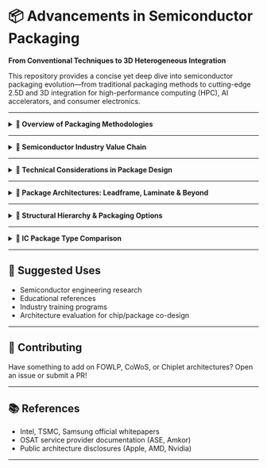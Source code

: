 # 📦 Advancements in Semiconductor Packaging

**From Conventional Techniques to 3D Heterogeneous Integration**

This repository provides a concise yet deep dive into semiconductor packaging evolution—from traditional packaging methods to cutting-edge 2.5D and 3D integration for high-performance computing (HPC), AI accelerators, and consumer electronics.

---

<details>
<summary><strong>🔹 Overview of Packaging Methodologies</strong></summary>

### Semiconductor Packaging: From Fab to Field

Packaging bridges the fragile silicon die from cleanroom fabrication (TSMC, Intel, etc.) to robust system-level integration.

#### Key Functionalities:
- **Device Protection**: Against moisture, shock, corrosion.
- **Interconnect Engineering**: Ensures signal integrity to external systems (e.g., PCBs).

Example: **Ball Grid Array (BGA)** uses molding compound & wire bonds to connect die to substrate → PCB.

#### 📱 Real-World Example:
> iPhone 15 integrates chips from Broadcom, TI, SK Hynix, Renesas, STMicroelectronics—all packaged and mounted on a logic board.

</details>

---

<details>
<summary><strong>🔹 Semiconductor Industry Value Chain</strong></summary>

### Ecosystem Breakdown

| Player Type       | Description                                | Examples                     |
|-------------------|--------------------------------------------|------------------------------|
| **Fabless**       | Chip Design Only                           | Qualcomm, AMD, Apple         |
| **Foundries**     | Wafer Fabrication                          | TSMC, GlobalFoundries        |
| **OSAT Providers**| Assembly & Test                            | ASE, Amkor, JCET, PTI        |
| **IDMs**          | Design + Fabrication + Packaging           | Intel, Samsung               |

### 📍 India Rising:
Micron, CG Power-Renesas, TATA Electronics, and Kaynes Semiconductor are emerging leaders.

</details>

---

<details>
<summary><strong>🔹 Technical Considerations in Package Design</strong></summary>

### Critical Selection Criteria:
- Application Type (Logic, Memory, Power)
- Pin Density
- Thermal Management
- Cost & Reliability
- Form Factor Constraints

These guide choices like QFN, BGA, CoWoS, and others.

</details>

---

<details>
<summary><strong>🔹 Package Architectures: Leadframe, Laminate & Beyond</strong></summary>

### 🧱 Package Anatomy
- **Die**: Performs computation
- **Carrier/Substrate**: Routing and mechanical support
- **Molding Compound**: Encapsulation
- **PCB**: Final system integration

### 🛠️ Types:
- **Leadframe-Based**: DIP, QFN, QFP
- **Laminate-Based**: PBGA (Wire Bond or Flip Chip)
- **Advanced**: 2D, 2.1D, 2.5D, 3D (TSVs, CoWoS)

### 📌 Case Study – CoWoS
CoWoS integrates logic + HBM via silicon interposer for AI & HPC systems.

</details>

---

<details>
<summary><strong>🔹 Structural Hierarchy & Packaging Options</strong></summary>

### Hierarchical Layers:
1. **Semiconductor Die(s)**
2. **Package Substrate**
3. **PCB**

### Interposer Types:
- TSV-less (Organic/Inorganic)
- Passive TSV
- Active TSV (w/ logic/memory)

### 📐 Integration Classes:
- PBGA, fcCSP, 2.1D, 2.3D, 2.5D, 3D

</details>

---

<details>
<summary><strong>🔹 IC Package Type Comparison</strong></summary>

### 📊 Comparative Table

| Package Type | Pros                                | Cons                                 | Applications                      |
|--------------|-------------------------------------|--------------------------------------|-----------------------------------|
| DIP          | Simple, Durable                     | Bulky, Low Pin Count                 | Legacy Devices                    |
| QFN          | Compact, Good Thermals              | Limited Pins, Access Difficulty      | Smartphones, IoT                  |
| LGA          | High Pin Density                    | Fragile, Hard to Repair              | Microcontrollers, ASICs           |
| BGA          | High Performance                    | Costly, Hard to Inspect              | High-end CPUs, GPUs               |
| fcCSP        | Compact, Cost-Effective             | Limited I/O                          | Wearables, IoT                    |
| 2.1D         | Power-Efficient                     | Long Routing Paths                   | Data Center Chips, RF             |
| 2.3D         | High I/O, Cost-Efficient Routing    | Polymer Reliability Issues           | HPC, AI Accelerators              |
| 2.5D / 3D    | Ultra-High Bandwidth, Low Latency   | Expensive, Reliability Concerns      | AI, HPC, GPUs                     |

</details>

---

## 🧠 Suggested Uses
- Semiconductor engineering research
- Educational references
- Industry training programs
- Architecture evaluation for chip/package co-design

---

## 🤝 Contributing
Have something to add on FOWLP, CoWoS, or Chiplet architectures? Open an issue or submit a PR!

---

## 📚 References
- Intel, TSMC, Samsung official whitepapers
- OSAT service provider documentation (ASE, Amkor)
- Public architecture disclosures (Apple, AMD, Nvidia)

---
